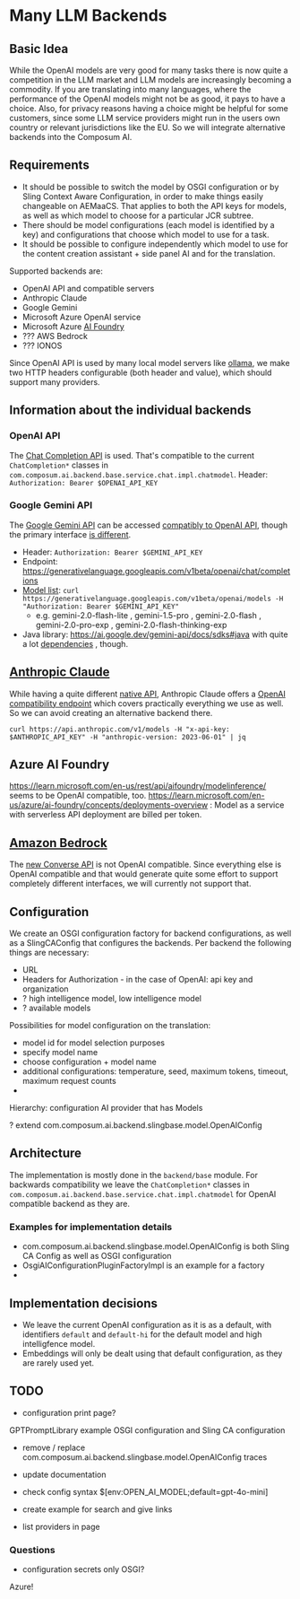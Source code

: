 # Many LLM Backends

## Basic Idea

While the OpenAI models are very good for many tasks there is now quite a competition in the LLM market and LLM models
are increasingly becoming a commodity. If you are
translating into many languages, where the performance of the OpenAI models might not be as good, it pays to have a
choice. Also, for privacy reasons having a choice might be helpful for some customers, since some LLM service
providers might run in the users own country or relevant jurisdictions like the EU. So we will integrate alternative
backends into the Composum AI.

## Requirements

- It should be possible to switch the model by OSGI configuration or by Sling Context Aware Configuration, in order
  to make things easily changeable on AEMaaCS. That applies to both the API keys for models, as well as which model
  to choose for a particular JCR subtree.
- There should be model configurations (each model is identified by a key) and configurations that choose which
  model to use for a task.
- It should be possible to configure independently which model to use for the content creation assistant + side
  panel AI and for the translation.

Supported backends are:

- OpenAI API and compatible servers
- Anthropic Claude
- Google Gemini
- Microsoft Azure OpenAI service
- Microsoft Azure [AI Foundry](https://learn.microsoft.com/en-us/azure/ai-studio/what-is-ai-studio)
- ??? AWS Bedrock
- ??? IONOS

Since OpenAI API is used by many local model servers like [ollama](https://ollama.com/), we make two HTTP headers
configurable (both header and value), which should support many providers.

## Information about the individual backends

### OpenAI API

The [Chat Completion API](https://platform.openai.com/docs/api-reference/chat) is used. That's compatible to the
current `ChatCompletion*` classes in `com.composum.ai.backend.base.service.chat.impl.chatmodel`.
Header: `Authorization: Bearer $OPENAI_API_KEY`

### Google Gemini API

The [Google Gemini API](https://ai.google.dev/gemini-api/docs) can be accessed
[compatibly to OpenAI API](https://ai.google.dev/gemini-api/docs/openai), though the primary interface
[is different](https://ai.google.dev/api/generate-content).

- Header: `Authorization: Bearer $GEMINI_API_KEY`
- Endpoint: https://generativelanguage.googleapis.com/v1beta/openai/chat/completions
- [Model list](https://ai.google.dev/gemini-api/docs/models/gemini):
  `curl https://generativelanguage.googleapis.com/v1beta/openai/models -H "Authorization: Bearer $GEMINI_API_KEY"`
    - e.g. gemini-2.0-flash-lite , gemini-1.5-pro , gemini-2.0-flash , gemini-2.0-pro-exp ,
      gemini-2.0-flash-thinking-exp
- Java library: https://ai.google.dev/gemini-api/docs/sdks#java with quite a lot
  [dependencies](https://central.sonatype.com/artifact/com.google.genai/google-genai/dependencies) , though.

## [Anthropic Claude](https://www.anthropic.com/)

While having a quite different [native API](https://docs.anthropic.com/en/api/messages), Anthropic Claude offers a
[OpenAI compatibility endpoint](https://docs.anthropic.com/en/api/openai-sdk) which covers practically everything we
use as well. So we can avoid creating an alternative backend there.

`curl https://api.anthropic.com/v1/models -H "x-api-key: $ANTHROPIC_API_KEY" -H "anthropic-version: 2023-06-01" | jq`

## Azure AI Foundry

https://learn.microsoft.com/en-us/rest/api/aifoundry/modelinference/ seems to be OpenAI compatible, too.
https://learn.microsoft.com/en-us/azure/ai-foundry/concepts/deployments-overview : Model as a service with 
serverless API deployment are billed per token.

## [Amazon Bedrock](https://aws.amazon.com/de/bedrock/)

The [new Converse API](https://docs.aws.amazon.com/bedrock/latest/APIReference/API_runtime_Converse.html) is not 
OpenAI compatible. Since everything else is OpenAI compatible and that would generate quite some effort to 
support completely different interfaces, we will currently not support that.

## Configuration

We create an OSGI configuration factory for backend configurations, as well as a SlingCAConfig that configures the
backends. Per backend the following things are necessary:

- URL
- Headers for Authorization - in the case of OpenAI: api key and organization
- ? high intelligence model, low intelligence model
- ? available models

Possibilities for model configuration on the translation:

- model id for model selection purposes
- specify model name
- choose configuration + model name
- additional configurations: temperature, seed, maximum tokens, timeout, maximum request counts
-

Hierarchy: configuration AI provider that has Models

? extend com.composum.ai.backend.slingbase.model.OpenAIConfig

## Architecture

The implementation is mostly done in the `backend/base` module.
For backwards compatibility we leave the `ChatCompletion*` classes in
`com.composum.ai.backend.base.service.chat.impl.chatmodel` for OpenAI compatible backend as they are.

### Examples for implementation details

- com.composum.ai.backend.slingbase.model.OpenAIConfig is both Sling CA Config as well as OSGI configuration
- OsgiAIConfigurationPluginFactoryImpl is an example for a factory
- 

## Implementation decisions

- We leave the current OpenAI configuration as it is as a default, with identifiers `default` and `default-hi` for the
  default model and high intelligfence model.
- Embeddings will only be dealt using that default configuration, as they are rarely used yet.

## TODO

- configuration print page?

GPTPromptLibrary example OSGI configuration and Sling CA configuration

- remove / replace com.composum.ai.backend.slingbase.model.OpenAIConfig traces
- update documentation
- check config syntax $[env:OPEN_AI_MODEL;default=gpt-4o-mini]

- create example for search and give links
- list providers in page

### Questions

- configuration secrets only OSGI?

Azure!
